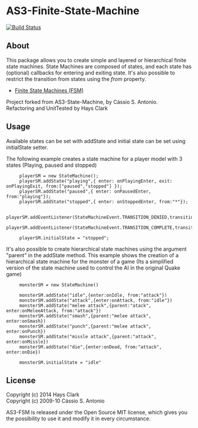 AS3-Finite-State-Machine
========================
[![Build Status](https://travis-ci.org/haysclark/AS3-Finite-State-Machine.svg?branch=master)](https://travis-ci.org/haysclark/AS3-Finite-State-Machine)

About
-----
This package allows you to create simple and layered or hierarchical finite state machines.  State Machines are composed of states, and each state has (optional) callbacks for entering and exiting state. It's also possible to restrict the transition from states using the _from_ property.

  * [Finite State Machines (FSM) ](http://ai-depot.com/FiniteStateMachines/FSM.html)

Project forked from AS3-State-Machine, by Cássio S. Antonio.<br>
Refactoring and UnitTested by Hays Clark

Usage
-----
Available states can be set with addState and initial state can be set using initialState setter.

The following example creates a state machine for a player model with 3 states (Playing, paused and stopped)

		 playerSM = new StateMachine();
		 playerSM.addState("playing",{ enter: onPlayingEnter, exit: onPlayingExit, from:["paused","stopped"] });
		 playerSM.addState("paused",{ enter: onPausedEnter, from:"playing"});
		 playerSM.addState("stopped",{ enter: onStoppedEnter, from:"*"});
		 
		 playerSM.addEventListener(StateMachineEvent.TRANSITION_DENIED,transitionDeniedFunction);
		 playerSM.addEventListener(StateMachineEvent.TRANSITION_COMPLETE,transitionCompleteFunction);
		 
		 playerSM.initialState = "stopped";


It's also possible to create hierarchical state machines using the argument "parent" in the addState method. This example shows the creation of a hierarchical state machine for the monster of a game (Its a simplified version of the state machine used to control the AI in the original Quake game)

		 monsterSM = new StateMachine()
		 
		 monsterSM.addState("idle",{enter:onIdle, from:"attack"})
		 monsterSM.addState("attack",{enter:onAttack, from:"idle"})
		 monsterSM.addState("melee attack",{parent:"atack", enter:onMeleeAttack, from:"attack"})
		 monsterSM.addState("smash",{parent:"melee attack", enter:onSmash})
		 monsterSM.addState("punch",{parent:"melee attack", enter:onPunch})
		 monsterSM.addState("missle attack",{parent:"attack", enter:onMissle})
		 monsterSM.addState("die",{enter:onDead, from:"attack", enter:onDie})
		 
		 monsterSM.initialState = "idle"
		 
License
-------
Copyright (c) 2014 Hays Clark <br>
Copyright (c) 2009-10 Cássio S. Antonio

AS3-FSM is released under the Open Source MIT license, which gives you the possibility to use it and modify it in every circumstance.
